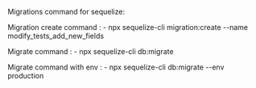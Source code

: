 Migrations command for sequelize:

Migration create command : 
	- npx sequelize-cli migration:create --name modify_tests_add_new_fields

Migrate command : 
	- npx sequelize-cli db:migrate

Migrate command with env : 
	- npx sequelize-cli db:migrate --env production